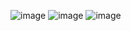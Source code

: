 
![image](https://github.com/VladBalabas/GoldenMaze/assets/125162851/9863f494-cea4-44bd-86aa-e2b52b80be3a) ![image](https://github.com/VladBalabas/GoldenMaze/assets/125162851/cc32b912-8913-4b07-be25-2f5ba82538b0)
![image](https://github.com/VladBalabas/GoldenMaze/assets/125162851/1f747147-489b-4379-b3cd-6b8cbe47f291)



